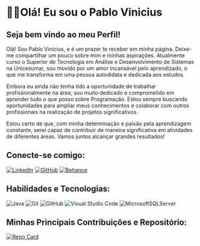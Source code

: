 # **🖖🏻Olá! Eu sou o Pablo Vinicius**
 
## Seja bem vindo ao meu Perfil!

Olá! Sou Pablo Vinicius, e é um prazer te receber em minha página. Deixe-me compartilhar um pouco sobre mim e minhas aspirações. Atualmente curso o Superior de Tecnologia em Análise e Desenvolvimento de Sistemas na Unicesumar, sou movido por um amor incansável pelo aprendizado, o que me transforma em uma pessoa autodidata e dedicada aos estudos.

Embora eu ainda não tenha tido a oportunidade de trabalhar profissionalmente na área, sou muito dedicado e comprometido em aprender tudo o que posso sobre Programação. Estou sempre buscando oportunidades para ampliar meus conhecimentos e colaborar com outros profissionais na realização de projetos significativos.

Estou certo de que, com minha determinação e paixão pela aprendizagem constante, serei capaz de contribuir de maneira significativa em atividades de diferentes áreas. Vamos juntos alcançar grandes resultados!

## Conecte-se comigo:

[![LinkedIn](https://img.shields.io/badge/LinkedIn-EEEEEE?style=for-the-badge&logo=linkedin&logoColor=0E76A8)](https://www.linkedin.com/in/pabloviniciustbbt/)
[![GitHub](https://img.shields.io/badge/github-%23121011.svg?style=for-the-badge&logo=github&logoColor=white)](https://github.com/pabloviniciustbbt)
[![Behance](https://img.shields.io/badge/Behance-1769ff?style=for-the-badge&logo=behance&logoColor=white)](https://www.behance.net/pabloviniciustbbt)

## Habilidades e Tecnologias:

![Java](https://img.shields.io/badge/java-%23ED8B00.svg?style=for-the-badge&logo=openjdk&logoColor=white) 
![Git](https://img.shields.io/badge/git-%23F05033.svg?style=for-the-badge&logo=git&logoColor=white) 
![GitHub](https://img.shields.io/badge/github-%23121011.svg?style=for-the-badge&logo=github&logoColor=white)
 ![Visual Studio Code](https://img.shields.io/badge/Visual%20Studio%20Code-0078d7.svg?style=for-the-badge&logo=visual-studio-code&logoColor=white)
![MicrosoftSQLServer](https://img.shields.io/badge/Microsoft%20SQL%20Server-CC2927?style=for-the-badge&logo=microsoft%20sql%20server&logoColor=white)


## Minhas Principais Contribuições e Repositório:

[![Repo Card](https://github-readme-stats.vercel.app/api/pin/?username=pabloviniciustbbt&repo=dio-lab-open-source&bg_color=000&border_color=30A3DC&show_icons=true&icon_color=30A3DC&title_color=E94D5F&text_color=FFF)](https://github.com/pabloviniciustbbt/dio-lab-open-source)